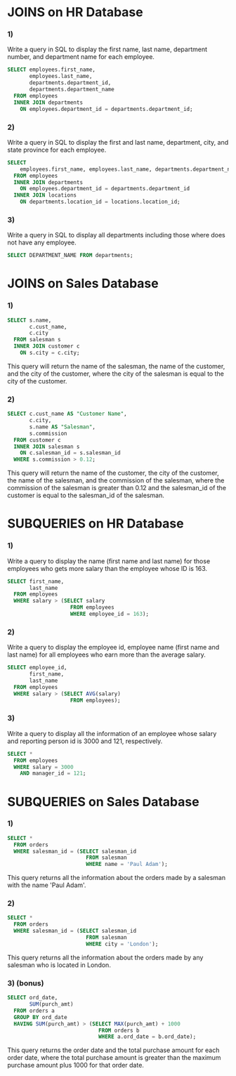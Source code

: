 
# JOINS on HR Database

### 1)

Write a query in SQL to display the first name, last name, department number, and department name for each employee.

```sql
SELECT employees.first_name,
       employees.last_name,
       departments.department_id,
       departments.department_name
  FROM employees
  INNER JOIN departments
    ON employees.department_id = departments.department_id;
```

### 2)

Write a query in SQL to display the first and last name, department, city, and state province for each employee.

```sql
SELECT 
    employees.first_name, employees.last_name, departments.department_name, locations.city, locations.state_province
  FROM employees
  INNER JOIN departments
    ON employees.department_id = departments.department_id
  INNER JOIN locations
    ON departments.location_id = locations.location_id;
```

### 3)

Write a query in SQL to display all departments including those where does not have any employee.

```sql
SELECT DEPARTMENT_NAME FROM departments;
```

# JOINS on Sales Database

### 1)

```sql
SELECT s.name,
       c.cust_name,
       c.city
  FROM salesman s
  INNER JOIN customer c
    ON s.city = c.city;
```

This query will return the name of the salesman, the name of the customer, and the city of the customer, where the city of the salesman is equal to the city of the customer.

### 2)

```sql
SELECT c.cust_name AS "Customer Name",
       c.city,
       s.name AS "Salesman",
       s.commission
  FROM customer c
  INNER JOIN salesman s
    ON c.salesman_id = s.salesman_id
  WHERE s.commission > 0.12;
```

This query will return the name of the customer, the city of the customer, the name of the salesman, and the commission of the salesman, where the commission of the salesman is greater than 0.12 and the salesman_id of the customer is equal to the salesman_id of the salesman.

# SUBQUERIES on HR Database

### 1)

Write a query to display the name (first name and last name) for those employees who gets more salary than the employee whose ID is 163.

```sql
SELECT first_name,
       last_name
  FROM employees
  WHERE salary > (SELECT salary
                    FROM employees
                    WHERE employee_id = 163);
```

### 2)

Write a query to display the employee id, employee name (first name and last name) for all employees who earn more than the average salary.

```sql
SELECT employee_id,
       first_name,
       last_name
  FROM employees
  WHERE salary > (SELECT AVG(salary)
                    FROM employees);
```

### 3)

Write a query to display all the information of an employee whose salary and reporting person id is 3000 and 121, respectively.

```sql
SELECT *
  FROM employees
  WHERE salary = 3000
    AND manager_id = 121;
```

# SUBQUERIES on Sales Database

### 1)

```sql
SELECT *
  FROM orders
  WHERE salesman_id = (SELECT salesman_id
                         FROM salesman
                         WHERE name = 'Paul Adam');
```

This query returns all the information about the orders made by a salesman with the name 'Paul Adam'.

### 2)

```sql
SELECT *
  FROM orders
  WHERE salesman_id = (SELECT salesman_id
                         FROM salesman
                         WHERE city = 'London');
```

This query returns all the information about the orders made by any salesman who is located in London.

### 3) (bonus)

```sql
SELECT ord_date,
       SUM(purch_amt)
  FROM orders a
  GROUP BY ord_date
  HAVING SUM(purch_amt) > (SELECT MAX(purch_amt) + 1000
                             FROM orders b
                             WHERE a.ord_date = b.ord_date);
```

This query returns the order date and the total purchase amount for each order date, where the total purchase amount is greater than the maximum purchase amount plus 1000 for that order date.




